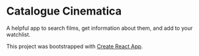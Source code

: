 # Catalogue Cinematica

A helpful app to search films, get information about them, and add to your watchlist.

This project was bootstrapped with [Create React App](https://github.com/facebook/create-react-app).
